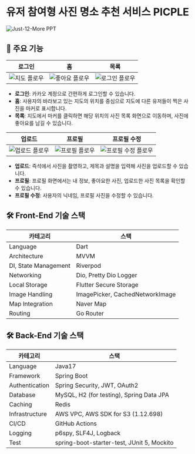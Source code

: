 # 유저 참여형 사진 명소 추천 서비스 PICPLE

![Just-12-More PPT](https://github.com/user-attachments/assets/e9d83029-ff8b-490c-9a4b-7a5a22687d2e)

## 🚀 주요 기능

| 로그인 | 홈 | 목록 |
|------|------|------|
| ![지도 플로우](https://github.com/user-attachments/assets/c736c947-2920-49fe-8b2b-3b88eb2e1826) | ![좋아요 플로우](https://github.com/user-attachments/assets/f419b53e-07b5-4870-8e3f-3170f587898c) | ![로그인 플로우](https://github.com/user-attachments/assets/2d6c918d-334b-4cc0-9b24-79c7c2846f45) |

- **로그인**: 카카오 계정으로 간편하게 로그인할 수 있습니다.
- **홈**: 사용자의 바라보고 있는 지도의 위치를 중심으로 지도에 다른 유저들이 찍은 사진을 마커로 표시합니다.
- **목록**: 지도에서 마커를 클릭하면 해당 위치의 사진 목록 화면으로 이동하며, 사진에 좋아요를 남길 수 있습니다.

| 업로드 | 프로필 | 프로필 수정 |
|------|------|------|
| ![업로드 플로우](https://github.com/user-attachments/assets/ed298f43-368e-430b-a683-5c1cdb62b986) | ![프로필 플로우](https://github.com/user-attachments/assets/94f1251f-1eec-4000-8e45-9d9017984d80) | ![프로필 수정 플로우](https://github.com/user-attachments/assets/bd2ef5fa-d3cc-4fca-9144-c7f8fdf2a365) |


- **업로드**: 즉석에서 사진을 촬영하고, 제목과 설명을 입력해 사진을 업로드할 수 있습니다.
- **프로필**: 프로필 화면에서는 내 정보, 좋아요한 사진, 업로드한 사진 목록을 확인할 수 있습니다.
- **프로필 수정**: 사용자의 닉네임, 프로필 사진을 수정할 수 있습니다.

## 🛠️ Front-End 기술 스택

| 카테고리 | 스택 |
| --- | --- |
| Language | Dart |
| Architecture | MVVM |
| DI, State Management | Riverpod |
| Networking | Dio, Pretty Dio Logger |
| Local Storage | Flutter Secure Storage |
| Image Handling | ImagePicker, CachedNetworkImage |
| Map Integration | Naver Map |
| Routing | Go Router |



## 🛠️ Back-End 기술 스택

| 카테고리 | 스택 |
| --- | --- |
| Language | Java17 |
| Framework | Spring Boot |
| Authentication | Spring Security, JWT, OAuth2 |
| Database | MySQL, H2 (for testing), Spring Data JPA |
| Caching | Redis |
| Infrastructure | AWS VPC, AWS SDK for S3 (1.12.698)  |
| CI/CD | GitHub Actions |
| Logging | p6spy, SLF4J, Logback |
| Test | spring-boot-starter-test, JUnit 5, Mockito |
